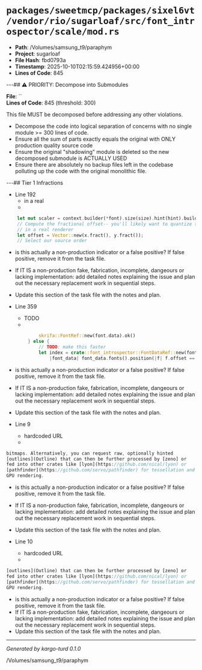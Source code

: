 # `packages/sweetmcp/packages/sixel6vt/vendor/rio/sugarloaf/src/font_introspector/scale/mod.rs`

- **Path**: /Volumes/samsung_t9/paraphym
- **Project**: sugarloaf
- **File Hash**: fbd0793a  
- **Timestamp**: 2025-10-10T02:15:59.424956+00:00  
- **Lines of Code**: 845

---## ⚠️ PRIORITY: Decompose into Submodules

**File**: ``  
**Lines of Code**: 845 (threshold: 300)

This file MUST be decomposed before addressing any other violations.

- Decompose the code into logical separation of concerns with no single module >= 300 lines of code. 
- Ensure all the sum of parts exactly equals the original with ONLY production quality source code
- Ensure the original "shadowing" module is deleted so the new decomposed submodule is ACTUALLY USED
- Ensure there are absolutely no backup files left in the codebase polluting up the code with the original monolithic file.

---## Tier 1 Infractions 


- Line 192
  - in a real
  - 

```rust
    let mut scaler = context.builder(*font).size(size).hint(hint).build();
    // Compute the fractional offset-- you'll likely want to quantize this
    // in a real renderer
    let offset = Vector::new(x.fract(), y.fract());
    // Select our source order
```

- is this actually a non-production indicator or a false positive? If false positive, remove it from the task file.
- If IT IS a non-production fake, fabrication, incomplete, dangeours or lacking implementation: add detailed notes explaining the issue and plan out the necessary replacement work in sequential steps. 
- Update this section of the task file with the notes and plan.


- Line 359
  - TODO
  - 

```rust
            skrifa::FontRef::new(font.data).ok()
        } else {
            // TODO: make this faster
            let index = crate::font_introspector::FontDataRef::new(font.data).and_then(
                |font_data| font_data.fonts().position(|f| f.offset == font.offset),
```

- is this actually a non-production indicator or a false positive? If false positive, remove it from the task file.
- If IT IS a non-production fake, fabrication, incomplete, dangeours or lacking implementation: add detailed notes explaining the issue and plan out the necessary replacement work in sequential steps. 
- Update this section of the task file with the notes and plan.


- Line 9
  - hardcoded URL
  - 

```rust
bitmaps. Alternatively, you can request raw, optionally hinted
[outlines](Outline) that can then be further processed by [zeno] or
fed into other crates like [lyon](https://github.com/nical/lyon) or
[pathfinder](https://github.com/servo/pathfinder) for tessellation and
GPU rendering.
```

- is this actually a non-production indicator or a false positive? If false positive, remove it from the task file.
- If IT IS a non-production fake, fabrication, incomplete, dangeours or lacking implementation: add detailed notes explaining the issue and plan out the necessary replacement work in sequential steps. 
- Update this section of the task file with the notes and plan.


- Line 10
  - hardcoded URL
  - 

```rust
[outlines](Outline) that can then be further processed by [zeno] or
fed into other crates like [lyon](https://github.com/nical/lyon) or
[pathfinder](https://github.com/servo/pathfinder) for tessellation and
GPU rendering.

```

- is this actually a non-production indicator or a false positive? If false positive, remove it from the task file.
- If IT IS a non-production fake, fabrication, incomplete, dangeours or lacking implementation: add detailed notes explaining the issue and plan out the necessary replacement work in sequential steps. 
- Update this section of the task file with the notes and plan.

---

*Generated by kargo-turd 0.1.0*

/Volumes/samsung_t9/paraphym